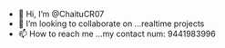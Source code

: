 - 👋 Hi, I’m @ChaituCR07
- 💞️ I’m looking to collaborate on ...realtime projects
- 📫 How to reach me ...my contact num: 9441983996


<!---
ChaituCR07/ChaituCR07 is a ✨ special ✨ repository because its `README.md` (this file) appears on your GitHub profile.
You can click the Preview link to take a look at your changes.
--->
